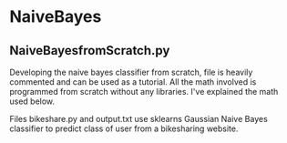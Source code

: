 # NaiveBayes

## NaiveBayesfromScratch.py 
Developing the naive bayes classifier from scratch, file is heavily commented and can be used as a tutorial. All the math involved is programmed from scratch without any libraries. I've explained the math used below.

Files bikeshare.py and output.txt use sklearns Gaussian Naive Bayes classifier to predict class of user from a bikesharing website.
